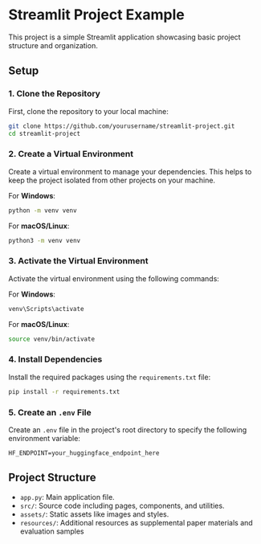 # Streamlit Project Example

This project is a simple Streamlit application showcasing basic project structure and organization.

## Setup


### 1. Clone the Repository
First, clone the repository to your local machine:
```bash
git clone https://github.com/yourusername/streamlit-project.git
cd streamlit-project
```

### 2. Create a Virtual Environment
Create a virtual environment to manage your dependencies. This helps to keep the project isolated from other projects on your machine.

For **Windows**:
```bash
python -m venv venv
```

For **macOS/Linux**:
```bash
python3 -m venv venv
```

### 3. Activate the Virtual Environment
Activate the virtual environment using the following commands:

For **Windows**:
```bash
venv\Scripts\activate
```

For **macOS/Linux**:
```bash
source venv/bin/activate
```

### 4. Install Dependencies
Install the required packages using the `requirements.txt` file:
```bash
pip install -r requirements.txt
```

### 5. Create an `.env` File
Create an `.env` file in the project's root directory to specify the following environment variable:
```plaintext
HF_ENDPOINT=your_huggingface_endpoint_here
```


## Project Structure

- `app.py`: Main application file.
- `src/`: Source code including pages, components, and utilities.
- `assets/`: Static assets like images and styles.
- `resources/`: Additional resources as supplemental paper materials and evaluation samples


